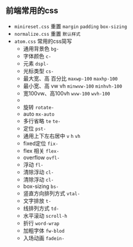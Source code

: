 ## 前端常用的css

* `minireset.css` 重置 `margin` `padding` `box-sizing`
* `normalize.css` 重置 `默认样式`
* `atom.css` 常用的css简写
  * 通用背景色 `bg-`
  * 字体颜色 `c-`
  * 元素 `dspl-`
  * 光标类型 `cs-`
  * 最大宽、高 百分比 `maxwp-100` `maxhp-100`
  * 最小宽、高 vw vh `minwvw-100` `minhvh-100`
  * 宽100vw、高100vh `wvw-100` `wvh-100`
  * 
  * 旋转 `rotate-`
  * auto `mx-auto`
  * 多行省略 `te` `te-`
  * 定位 `pst-`
  * 通用上下左右居中 `v` `h` `vh`
  * fixed定位 `fix-`
  * flex 相关 `flex-`
  * overflow `ovfl-`
  * 浮动 `fl-`
  * 清除浮动 `cl-`
  * 清除浮动 `cl-`
  * box-sizing `bs-`
  * 竖直方向排列方式 `vtal-`
  * 文字排放 `t-`
  * 线排列方式 `td-`
  * 水平滚动 `scroll-h`
  * 折行 `word-wrap`
  * 加粗字体 `fw-blod`
  * 入场动画 `fadein-`
